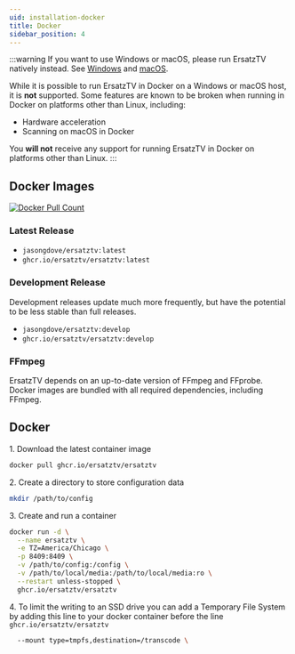 ```yaml
---
uid: installation-docker
title: Docker
sidebar_position: 4
---
```


:::warning
If you want to use Windows or macOS, please run ErsatzTV natively instead. See [Windows](/docs/installation/windows) and [macOS](/docs/installation/macos).

While it is possible to run ErsatzTV in Docker on a Windows or macOS host, it is **not** supported. Some features are known to be broken when running in Docker on platforms other than Linux, including:

- Hardware acceleration
- Scanning on macOS in Docker

You **will not** receive any support for running ErsatzTV in Docker on platforms other than Linux.
:::

## Docker Images

<a href="https://hub.docker.com/r/jasongdove/ersatztv"><img alt="Docker Pull Count" src="https://img.shields.io/docker/pulls/jasongdove/ersatztv" /></a>

### Latest Release

- `jasongdove/ersatztv:latest`
- `ghcr.io/ersatztv/ersatztv:latest`

### Development Release

Development releases update much more frequently, but have the potential to be less stable than full releases. 

- `jasongdove/ersatztv:develop`
- `ghcr.io/ersatztv/ersatztv:develop`

### FFmpeg

ErsatzTV depends on an up-to-date version of FFmpeg and FFprobe. Docker images are bundled with all required dependencies, including FFmpeg.

## Docker

1\. Download the latest container image

```bash
docker pull ghcr.io/ersatztv/ersatztv
```

2\. Create a directory to store configuration data

```bash
mkdir /path/to/config
```

3\. Create and run a container

```bash
docker run -d \
  --name ersatztv \
  -e TZ=America/Chicago \
  -p 8409:8409 \
  -v /path/to/config:/config \
  -v /path/to/local/media:/path/to/local/media:ro \
  --restart unless-stopped \
  ghcr.io/ersatztv/ersatztv
```

4\. To limit the writing to an SSD drive you can add a Temporary File System by adding this line to your docker container before the line `ghcr.io/ersatztv/ersatztv`

```bash
  --mount type=tmpfs,destination=/transcode \
```
